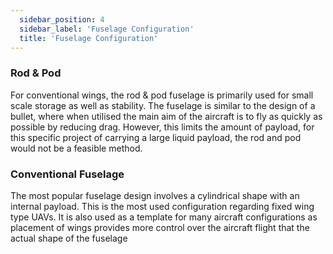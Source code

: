 ```yaml
---
  sidebar_position: 4
  sidebar_label: 'Fuselage Configuration'
  title: 'Fuselage Configuration'
---
```


### Rod & Pod
For conventional wings, the rod & pod fuselage is primarily used for small scale storage as well as stability. The fuselage is similar to the design of a bullet, where when utilised the main aim of the aircraft is to fly as quickly as possible by reducing drag. However, this limits the amount of payload, for this specific project of carrying a large liquid payload, the rod and pod would not be a feasible method.

### Conventional Fuselage
The most popular fuselage design involves a cylindrical shape with an internal payload. This is the most used configuration regarding fixed wing type UAVs. It is also used as a template for many aircraft configurations as placement of wings provides more control over the aircraft flight that the actual shape of the fuselage